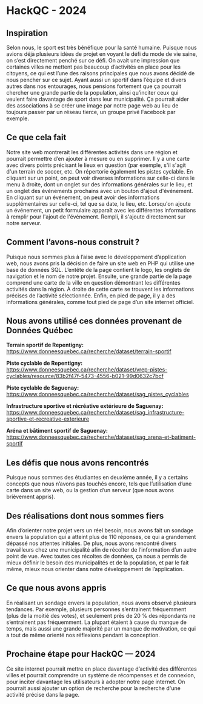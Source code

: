 # HackQC - 2024

## Inspiration

Selon nous, le sport est très bénéfique pour la santé humaine. Puisque nous avions déjà plusieurs idées de projet en
voyant le défi du mode de vie saine, on s’est directement penché sur ce défi. On avait une impression que certaines
villes ne mettent pas beaucoup d’activités en place pour les citoyens, ce qui est l’une des raisons principales que nous
avons décidé de nous pencher sur ce sujet. Ayant aussi un sportif dans l’équipe et divers autres dans nos entourages,
nous pensions fortement que ça pourrait chercher une grande partie de la population, ainsi qu’inciter ceux qui veulent
faire davantage de sport dans leur municipalité. Ça pourrait aider des associations à se créer une image par notre page
web au lieu de toujours passer par un réseau tierce, un groupe privé Facebook par exemple.

## Ce que cela fait

Notre site web montrerait les différentes activités dans une région et pourrait permettre d’en ajouter à mesure ou en
supprimer. Il y a une carte avec divers points précisant le lieux en question (par exemple, s'il s'agit d'un terrain de
soccer, etc. On répertorie également les pistes cyclable. En cliquant sur un point, on peut voir diverses informations
sur celle-ci dans le menu à droite, dont un onglet sur des informations générales sur le lieu, et un onglet des
événements prochains avec un bouton d'ajout d'événement. En cliquant sur un événement, on peut avoir des informations
supplémentaires sur celle-ci, tel que sa date, le lieu, etc. Lorsqu'on ajoute un événement, un petit formulaire apparaît
avec les différentes informations à remplir pour l'ajout de l'événement. Rempli, il s'ajoute directement sur notre
serveur.

## Comment l’avons-nous construit ?

Puisque nous sommes plus à l’aise avec le développement d’application web, nous avons pris la décision de faire un site
web en PHP qui utilise une base de données SQL. L’entête de la page contient le logo, les onglets de navigation et le
nom de notre projet. Ensuite, une grande partie de la page comprend une carte de la ville en question démontrant les
différentes activités dans la région. À droite de cette carte se trouvent les informations précises de l’activité
sélectionnée. Enfin, en pied de page, il y a des informations générales, comme tout pied de page d’un site internet
officiel.

## Nous avons utilisé ces données provenant de Données Québec

**Terrain sportif de Repentigny:**
https://www.donneesquebec.ca/recherche/dataset/terrain-sportif

**Piste cyclable de Repentigny:**
https://www.donneesquebec.ca/recherche/dataset/vrep-pistes-cyclables/resource/83b2f47f-5473-4556-b021-99d0632c7bcf

**Piste cyclable de Saguenay:**
https://www.donneesquebec.ca/recherche/dataset/sag_pistes_cyclables

**Infrastructure sportive et récréative extérieure de Saguenay:**
https://www.donneesquebec.ca/recherche/dataset/sag_infrastructure-sportive-et-recreative-exterieure

**Aréna et bâtiment sportif de Saguenay:**
https://www.donneesquebec.ca/recherche/dataset/sag_arena-et-batiment-sportif

## Les défis que nous avons rencontrés

Puisque nous sommes des étudiantes en deuxième année, il y a certains concepts que nous n’avons pas touchés encore, tels
que l’utilisation d’une carte dans un site web, ou la gestion d’un serveur (que nous avons brièvement appris).

## Des réalisations dont nous sommes fiers

Afin d’orienter notre projet vers un réel besoin, nous avons fait un sondage envers la population qui a atteint plus de
110 réponses, ce qui a grandement dépassé nos attentes initiales. De plus, nous avons rencontré divers travailleurs chez
une municipalité afin de récolter de l’information d’un autre point de vue. Avec toutes ces récoltes de données, ça nous
a permis de mieux définir le besoin des municipalités et de la population, et par le fait même, mieux nous orienter dans
notre développement de l’application.

## Ce que nous avons appris

En réalisant un sondage envers la population, nous avons observé plusieurs tendances. Par exemple, plusieurs personnes
s’entrainent fréquemment (plus de la moitié des votes), et seulement près de 20 % des répondants ne s’entrainent pas
fréquemment. La plupart étaient à cause du manque de temps, mais aussi une grande majorité par un manque de motivation,
ce qui a tout de même orienté nos réflexions pendant la conception.

## Prochaine étape pour HackQC — 2024

Ce site internet pourrait mettre en place davantage d’activité des différentes villes et pourrait comprendre un système
de récompenses et de connexion, pour inciter davantage les utilisateurs à adopter notre page internet. On pourrait aussi
ajouter un option de recherche pour la recherche d'une activité précise dans la page.